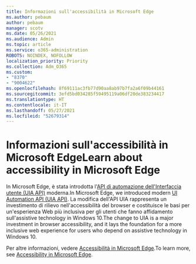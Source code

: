 ```yaml
---
title: Informazioni sull'accessibilità in Microsoft Edge
ms.author: pebaum
author: pebaum
manager: scotv
ms.date: 05/26/2021
ms.audience: Admin
ms.topic: article
ms.service: o365-administration
ROBOTS: NOINDEX, NOFOLLOW
localization_priority: Priority
ms.collection: Adm_O365
ms.custom:
- "8370"
- "9004622"
ms.openlocfilehash: 8f69111ac3fb77d90aa8ab97b7fa2a6f09b44161
ms.sourcegitcommit: 3efd5bd034285f59495119a06df20de383234417
ms.translationtype: HT
ms.contentlocale: it-IT
ms.lasthandoff: 05/27/2021
ms.locfileid: "52679314"
---
```

# <a name="learn-about-accessibility-in-microsoft-edge"></a><span data-ttu-id="612b3-102">Informazioni sull'accessibilità in Microsoft Edge</span><span class="sxs-lookup"><span data-stu-id="612b3-102">Learn about accessibility in Microsoft Edge</span></span>

<span data-ttu-id="612b3-103">In Microsoft Edge, è stata introdotta l'[API di automazione dell'Interfaccia utente (UIA API)](https://go.microsoft.com/fwlink/?linkid=2153423) moderna.</span><span class="sxs-lookup"><span data-stu-id="612b3-103">In Microsoft Edge, we introduced modern [UI Automation API (UIA API)](https://go.microsoft.com/fwlink/?linkid=2153423).</span></span> <span data-ttu-id="612b3-104">La modifica dell'API UIA rappresenta un investimento di rilievo nell'accessibilità del browser e costituisce le basi per un'esperienza Web più inclusiva per gli utenti che fanno affidamento sull'assistive technology in Windows 10.</span><span class="sxs-lookup"><span data-stu-id="612b3-104">The change to UIA is a major investment in browser accessibility, and it lays the foundation for a more inclusive web experience for users who depend on assistive technology in Windows 10.</span></span> 

<span data-ttu-id="612b3-105">Per altre informazioni, vedere [Accessibilità in Microsoft Edge](https://go.microsoft.com/fwlink/?linkid=2153512).</span><span class="sxs-lookup"><span data-stu-id="612b3-105">To learn more, see [Accessibility in Microsoft Edge](https://go.microsoft.com/fwlink/?linkid=2153512).</span></span>
